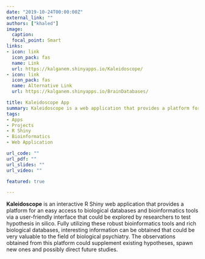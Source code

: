 ```yaml
---
date: "2019-10-24T00:00:00Z"
external_link: ""
authors: ["khaled"]
image:
  caption: 
  focal_point: Smart
links:
- icon: link
  icon_pack: fas
  name: Link
  url: https://kalganem.shinyapps.io/Kaleidoscope/
- icon: link
  icon_pack: fas
  name: Alternative Link
  url: https://kalganem.shinyapps.io/BrainDatabases/

title: Kaleidoscope App
summary: Kaleidoscope is a web application that provides a platform for an easy access to biological databases and bioinformatics tools
tags:
- Apps
- Projects
- R Shiny
- Bioinformatics
- Web Application

url_code: ""
url_pdf: ""
url_slides: ""
url_video: ""

featured: true

---
```



**Kaleidoscope** is an interactive R Shiny web application that provides a platform for an easy access to biological databases and bioinformatics tools via a user-friendly interface that could be explored by researchers to test hypothesis in silico. Fully utilizing these robust bioinformatics tools and rich biological databases, interesting information can be obtained that could be very valuable to the field of biological psychiatry. The observations obtained from this platform could supplement existing hypotheses, spawn new ones and possibly direct future studies.





